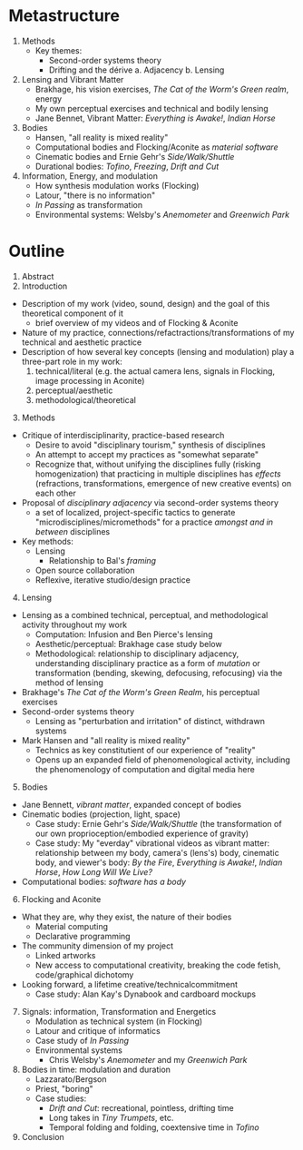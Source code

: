 # Metastructure

1. Methods
    * Key themes:
        * Second-order systems theory
        * Drifting and the dérive
    a. Adjacency
    b. Lensing
2. Lensing and Vibrant Matter
    * Brakhage, his vision exercises, _The Cat of the Worm's Green realm_, energy
    * My own perceptual exercises and technical and bodily lensing
    * Jane Bennet, Vibrant Matter: _Everything is Awake!_, _Indian Horse_
3. Bodies
    * Hansen, "all reality is mixed reality"
    * Computational bodies and Flocking/Aconite as _material software_
    * Cinematic bodies and Ernie Gehr's _Side/Walk/Shuttle_
    * Durational bodies: _Tofino_, _Freezing_, _Drift and Cut_
4. Information, Energy, and modulation
    * How synthesis modulation works (Flocking)
    * Latour, "there is no information"
    * _In Passing_ as transformation
    * Environmental systems: Welsby's _Anemometer_ and _Greenwich Park_


# Outline

1. Abstract
2. Introduction
  * Description of my work (video, sound, design) and the goal of this theoretical component of it
    * brief overview of my videos and of Flocking & Aconite
  * Nature of my practice, connections/refactractions/transformations of my technical and aesthetic practice
  * Description of how several key concepts (lensing and modulation) play a three-part role in my work:
    1. technical/literal (e.g. the actual camera lens, signals in Flocking, image processing in Aconite)
    2. perceptual/aesthetic
    3. methodological/theoretical
3. Methods
  * Critique of interdisciplinarity, practice-based research
    * Desire to avoid "disciplinary tourism," synthesis of disciplines
    * An attempt to accept my practices as "somewhat separate"
    * Recognize that, without unifying the disciplines fully (risking homogenization) that practicing in multiple disciplines has _effects_ (refractions, transformations, emergence of new creative events) on each other
  * Proposal of _disciplinary adjacency_ via second-order systems theory
      * a set of localized, project-specific tactics to generate "microdisciplines/micromethods" for a practice _amongst and in between_ disciplines
  * Key methods:
    * Lensing
      * Relationship to Bal's _framing_
    * Open source collaboration
    * Reflexive, iterative studio/design practice
4. Lensing
  * Lensing as a combined technical, perceptual, and methodological activity throughout my work
    * Computation: Infusion and Ben Pierce's lensing
    * Aesthetic/perceptual: Brakhage case study below
    * Methodological: relationship to disciplinary adjacency, understanding disciplinary practice as a form of _mutation_ or transformation (bending, skewing, defocusing, refocusing) via the method of lensing
  * Brakhage's _The Cat of the Worm's Green Realm_, his perceptual exercises
  * Second-order systems theory
    * Lensing as "perturbation and irritation" of distinct, withdrawn systems
  * Mark Hansen and "all reality is mixed reality"
    * Technics as key constitutient of our experience of "reality"
    * Opens up an expanded field of phenomenological activity, including the phenomenology of computation and digital media here
5. Bodies
  * Jane Bennett, _vibrant matter_, expanded concept of bodies
  * Cinematic bodies (projection, light, space)
    * Case study: Ernie Gehr's _Side/Walk/Shuttle_ (the transformation of our own proprioception/embodied experience of gravity)
    * Case study: My "everday" vibrational videos as vibrant matter: relationship between my body, camera's (lens's) body, cinematic body, and viewer's body: _By the Fire_, _Everything is Awake!_, _Indian Horse_, _How Long Will We Live?_
  * Computational bodies: _software has a body_
6. Flocking and Aconite
  * What they are, why they exist, the nature of their bodies
    * Material computing
    * Declarative programming
  * The community dimension of my project
    * Linked artworks
    * New access to computational creativity, breaking the code fetish, code/graphical dichotomy
  * Looking forward, a lifetime creative/technicalcommitment
    * Case study: Alan Kay's Dynabook and cardboard mockups
7. Signals: information, Transformation and Energetics
    * Modulation as technical system (in Flocking)
    * Latour and critique of informatics
    * Case study of _In Passing_
    * Environmental systems
        * Chris Welsby's _Anemometer_ and my _Greenwich Park_
8. Bodies in time: modulation and duration
    * Lazzarato/Bergson
    * Priest, "boring"
    * Case studies:
      * _Drift and Cut_: recreational, pointless, drifting time
      * Long takes in _Tiny Trumpets_, etc.
      * Temporal folding and folding, coextensive time in _Tofino_
9. Conclusion
